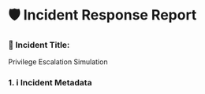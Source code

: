 # 🛡️ Incident Response Report

### 🎯 Incident Title: 
Privilege Escalation Simulation

### 1. ℹ Incident Metadata

